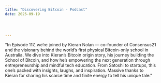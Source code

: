```yaml
---
title: "Discovering Bitcoin - Podcast"
date: 2025-09-19




---
```


"In Episode 117, we’re joined by Kieran Nolan — co-founder of Consensus21 and the visionary behind the world’s first physical Bitcoin-only school in Australia. We dive into Kieran’s Bitcoin origin story, his journey building the School of Bitcoin, and how he’s empowering the next generation through entrepreneurship and mindful tech education. From Satoshi to startups, this one’s packed with insights, laughs, and inspiration. Massive thanks to Kieran for sharing his scarce time and finite energy to tell his unique tale."